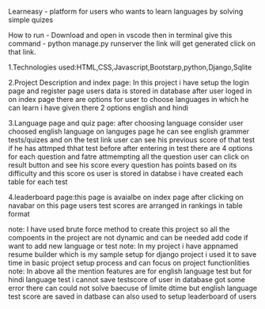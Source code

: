 Learneasy - platform for users who wants to learn languages by solving simple quizes

How to run - Download and open in vscode then in terminal give this command - python manage.py runserver the link will get generated click on that link.

1.Technologies used:HTML,CSS,Javascript,Bootstarp,python,Django,Sqlite

2.Project Description and index page: In this project i have setup the login page and register page users data is stored in database after user loged in on index page there are options for user to choose languages 
  in which he can learn i have given there 2 options english and hindi
  
3.Language page and quiz page: after choosing language consider user choosed english language on languges page he can see english grammer tests/quizes and on the test link user can see his previous score of that test
  if he has attmped thhat test before after entering in test there are  4 options for each question and fatre attmempting all the question user can click on result button and see his score every question has points based
  on its difficulty and this score os user is stored in databse i have created each table for each test 

4.leaderboard page:this page is avaialbe on index page after clicking on navabar on this page users test scores are arranged in rankings in table format

note: I have used brute force method to create this project so all the compoents in the project are not dynamic and can be needed add code if want to add new language or test 
note: In my project i have appnamed resume builder which is my sample setup for django project i used it to save time in basic project setup process and can focus on project functionlities
note: In above all the mention features are for english language test but for hindi language test i cannot save testscore of user in database got some error there can could not solve baecuse of limite dtime but 
     english language test score are saved in datbase can also used to setup leaderboard of users 
  
